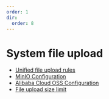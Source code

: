 ```yaml
---
order: 1
dir:
  order: 8
---
```


# System file upload

- [Unified file upload rules](upload/config.html)
- [MinIO Configuration](upload/minio.html)
- [Alibaba Cloud OSS Configuration](upload/alioss.html)
- [File upload size limit](upload/maxsize.html)
